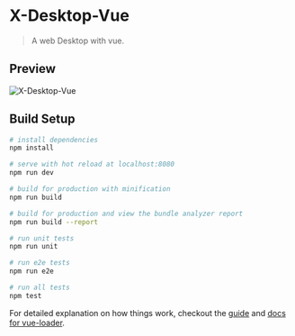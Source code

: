 # X-Desktop-Vue

> A web Desktop with vue.

## Preview
![X-Desktop-Vue](https://raw.githubusercontent.com/OXOYO/X-Desktop-Vue/master/docs/images/preview_001.gif "X-Desktop-Vue")

## Build Setup

``` bash
# install dependencies
npm install

# serve with hot reload at localhost:8080
npm run dev

# build for production with minification
npm run build

# build for production and view the bundle analyzer report
npm run build --report

# run unit tests
npm run unit

# run e2e tests
npm run e2e

# run all tests
npm test
```

For detailed explanation on how things work, checkout the [guide](http://vuejs-templates.github.io/webpack/) and [docs for vue-loader](http://vuejs.github.io/vue-loader).

